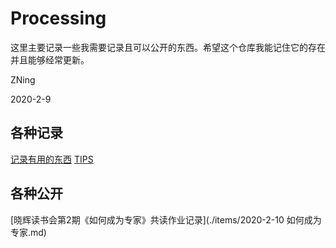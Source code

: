# Processing

这里主要记录一些我需要记录且可以公开的东西。希望这个仓库我能记住它的存在并且能够经常更新。

ZNing

2020-2-9

## 各种记录
[记录有用的东西](./USEFULTHINGS.md)
[TIPS](./TIPS.md)

## 各种公开
[晓辉读书会第2期《如何成为专家》共读作业记录](./items/2020-2-10 如何成为专家.md)